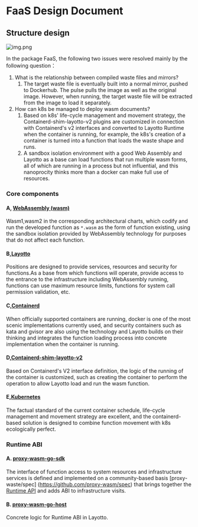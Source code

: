 # FaaS Design Document

## Structure design

![img.png](/img/faas/faas-design.jpg)

In the package FaaS, the following two issues were resolved mainly by the following question：

1. What is the relationship between compiled waste files and mirrors?
   1. The target waste file is eventually built into a normal mirror, pushed to Dockerhub. The pulse pulls the image as well as the original image. However, when running, the target waste file will be extracted from the image to load it separately.
2. How can k8s be managed to deploy wasm documents?
   1. Based on k8s' life-cycle management and movement strategy, the Containerd-shim-layotto-v2 plugins are customized in connection with Containerd's v2 interfaces and converted to Layotto Runtime when the container is running, for example, the k8s's creation of a container is turned into a function that loads the waste shape and runs.
   2. A sandbox isolation environment with a good Web Assembly and Layotto as a base can load functions that run multiple wasm forms, all of which are running in a process but not influential, and this nanoprocity thinks more than a docker can make full use of resources.

### Core components

#### A, [WebAssembly (wasm)](https://webassembly.org/)

Wasm1,wasm2 in the corresponding architectural charts, which codify and run the developed function as `*.wasm` as the form of function existing, using the sandbox isolation provided by WebAssembly technology for purposes that do not affect each function.

#### B,[Layotto](https://github.com/mosn/layotto)

Positions are designed to provide services, resources and security for functions.As a base from which functions will operate, provide access to the entrance to the infrastructure including WebAssembly running, functions can use maximum resource limits, functions for system call permission validation, etc.

#### C,[Containerd](https://containerd.io/)

When officially supported containers are running, docker is one of the most scenic implementations currently used, and security containers such as kata and gvisor are also using the technology and Layotto builds on their thinking and integrates the function loading process into concrete implementation when the container is running.

#### D,[Containerd-shim-layotto-v2](https://github.com/layotto/containerd-wasm)

Based on Containerd's V2 interface definition, the logic of the running of the container is customized, such as creating the container to perform the operation to allow Layotto load and run the wasm function.

#### E,[Kubernetes](https://kubernetes.io/)

The factual standard of the current container schedule, life-cycle management and movement strategy are excellent, and the containerd-based solution is designed to combine function movement with k8s ecologically perfect.

### Runtime ABI

#### A. [proxy-wasm-go-sdk](https://github.com/layotto/proxy-wasm-go-sdk)

The interface of function access to system resources and infrastructure services is defined and implemented on a community-based basis [proxy-waste/spec] (https://github.com/proxy-wasm/spec) that brings together the [Runtime API](https://github.com/mosn/layotto/blob/main/spec/proto/runtime/v1/runtime.proto) and adds ABI to infrastructure visits.

#### B. [proxy-wasm-go-host](https://github.com/layotto/proxy-wasm-go-host)

Concrete logic for Runtime ABI in Layotto.
